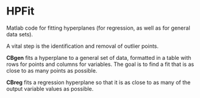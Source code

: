 # HPFit
Matlab code for fitting hyperplanes (for regression, as well as for general data sets).

A vital step is the identification and removal of outlier points.

**CBgen** fits a hyperplane to a general set of data, formatted in a table with rows for points and columns for variables. The goal is to find a fit that is as close to as many points as possible.

**CBreg** fits a regression hyperplane so that it is as close to as many of the output variable values as possible.
